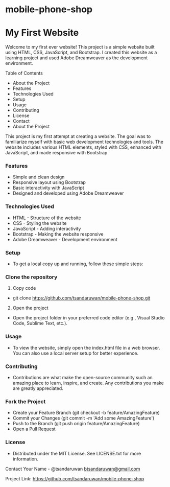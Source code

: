 # mobile-phone-shop
# My First Website 

Welcome to my first ever website! This project is a simple website built using HTML, CSS, JavaScript, and Bootstrap. I created this website as a learning project and used Adobe Dreamweaver as the development environment.

Table of Contents
- About the Project
- Features
- Technologies Used
- Setup
- Usage
- Contributing
- License
- Contact
- About the Project
  
This project is my first attempt at creating a website. The goal was to familiarize myself with basic web development technologies and tools. The website includes various HTML elements, styled with CSS, enhanced with JavaScript, and made responsive with Bootstrap.

<h3>Features</h3>

- Simple and clean design
- Responsive layout using Bootstrap
- Basic interactivity with JavaScript
- Designed and developed using Adobe Dreamweaver

<h3>Technologies Used</h3>

- HTML - Structure of the website
- CSS - Styling the website
- JavaScript - Adding interactivity
- Bootstrap - Making the website responsive
- Adobe Dreamweaver - Development environment

<h3>Setup</h3>

- To get a local copy up and running, follow these simple steps:

<h3>Clone the repository</h3>

1. Copy code
   
- git clone https://github.com/tsandaruwan/mobile-phone-shop.git

2. Open the project
   
- Open the project folder in your preferred code editor (e.g., Visual Studio Code, Sublime Text, etc.).

<h3>Usage</h3>

- To view the website, simply open the index.html file in a web browser. You can also use a local server setup for better experience.

<h3>Contributing</h3>

- Contributions are what make the open-source community such an amazing place to learn, inspire, and create. Any contributions you make are greatly appreciated.

<h3>Fork the Project</h3>

- Create your Feature Branch (git checkout -b feature/AmazingFeature)
- Commit your Changes (git commit -m 'Add some AmazingFeature')
- Push to the Branch (git push origin feature/AmazingFeature)
- Open a Pull Request

<h3>License</h3>

- Distributed under the MIT License. See LICENSE.txt for more information.

Contact
Your Name - @tsandaruwan btsandaruwan@gmail.com

Project Link: https://github.com/tsandaruwan/mobile-phone-shop
